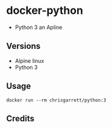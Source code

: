 # docker-python

* Python 3 an Apline

## Versions
- Alpine linux
- Python 3

## Usage

`docker run --rm chrisgarrett/python:3`


## Credits
